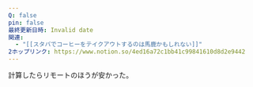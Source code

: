 ```yaml
---
Q: false
pin: false
最終更新日時: Invalid date
関連:
  - "[[スタバでコーヒーをテイクアウトするのは馬鹿かもしれない]]"
2ホップリンク: https://www.notion.so/4ed16a72c1bb41c99841610d8d2e9442
---
```

  

計算したらリモートのほうが安かった。